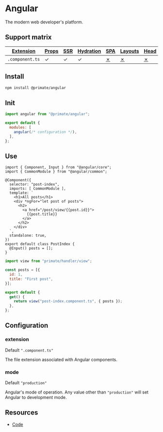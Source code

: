 # Angular

The modern web developer's platform.

## Support matrix

|[Extension]|[Props]|[SSR]|[Hydration]|[SPA]|[Layouts]|[Head]|[I18N]|
|-|-|-|-|-|-|-|-|
|`.component.ts`|✓|✓|✓|[✗]|[✗]|[✗]|[✗]|


## Install

```sh
npm install @primate/angular
```

## Init

```js caption=primate.config.js
import angular from "@primate/angular";

export default {
  modules: [
    angular(/* configuration */),
  ],
};
```

## Use

```angular-ts caption=components/post-index.component.ts
import { Component, Input } from "@angular/core";
import { CommonModule } from "@angular/common";

@Component({
  selector: "post-index",
  imports: [ CommonModule ],
  template: `
    <h1>All posts</h1>
    <div *ngFor="let post of posts">
      <h2>
        <a href="/post/view/{{post.id}}">
          {{post.title}}
        </a>
      </h2>
    </div>
  `,
  standalone: true,
})
export default class PostIndex {
  @Input() posts = [];
}
```

```js caption=routes/angular.js
import view from "primate/handler/view";

const posts = [{
  id: 1,
  title: "First post",
}];

export default {
  get() {
    return view("post-index.component.ts", { posts });
  },
};
```

## Configuration

### extension

Default `".component.ts"`

The file extension associated with Angular components.

### mode

Default `"production"`

Angular's mode of operation. Any value other than `"production"` will set
Angular to development mode.

## Resources

* [Code]

[Code]: https://github.com/primatejs/primate/tree/master/packages/angular
[Extension]: /docs/frontend#extension
[Props]: /docs/frontend#props
[SSR]: /docs/frontend#ssr
[Hydration]: /docs/frontend#hydration
[SPA]: /docs/frontend#spa
[Layouts]: /docs/frontend#layouts
[Head]: /docs/frontend#head
[I18N]: /docs/frontend#i18n
[✗]: https://github.com/primatejs/primate/issues/164
